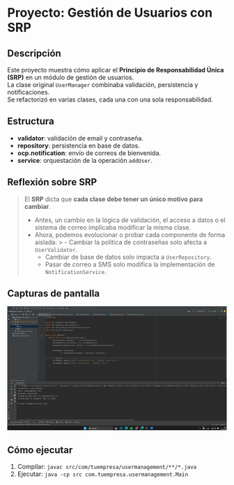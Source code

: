 # Proyecto: Gestión de Usuarios con SRP

## Descripción
Este proyecto muestra cómo aplicar el **Principio de Responsabilidad Única (SRP)** en un módulo de gestión de usuarios.  
La clase original `UserManager` combinaba validación, persistencia y notificaciones.  
Se refactorizó en varias clases, cada una con una sola responsabilidad.

## Estructura
- **validator**: validación de email y contraseña.
- **repository**: persistencia en base de datos.
- **ocp.notification**: envío de correos de bienvenida.
- **service**: orquestación de la operación `addUser`.

## Reflexión sobre SRP
> El **SRP** dicta que **cada clase debe tener un único motivo para cambiar**.
> - Antes, un cambio en la lógica de validación, el acceso a datos o el sistema de correo implicaba modificar la misma clase.
> - Ahora, podemos evolucionar o probar cada componente de forma aislada:
    >   - Cambiar la política de contraseñas solo afecta a `UserValidator`.
>   - Cambiar de base de datos solo impacta a `UserRepository`.
>   - Pasar de correo a SMS solo modifica la implementación de `NotificationService`.

## Capturas de pantalla
*![img_3.png](img_3.png)*

## Cómo ejecutar
1. Compilar: `javac src/com/tuempresa/usermanagement/**/*.java`
2. Ejecutar: `java -cp src com.tuempresa.usermanagement.Main`
